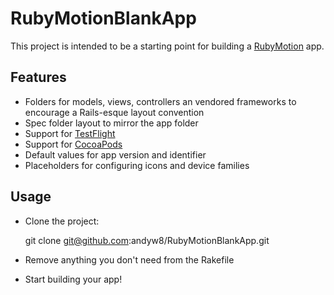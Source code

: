 # RubyMotionBlankApp

This project is intended to be a starting point for building a [RubyMotion](http://www.rubymotion.com/) app.

## Features

* Folders for models, views, controllers an vendored frameworks to encourage a Rails-esque layout convention
* Spec folder layout to mirror the app folder
* Support for [TestFlight](http://www.rubymotion.com/developer-center/articles/testflight/)
* Support for [CocoaPods](http://www.rubymotion.com/developer-center/articles/cocoapods/)
* Default values for app version and identifier
* Placeholders for configuring icons and device families

## Usage

* Clone the project:

    git clone git@github.com:andyw8/RubyMotionBlankApp.git

* Remove anything you don't need from the Rakefile
* Start building your app!